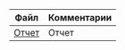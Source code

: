 | Файл | Комментарии |
| ---- | ----------- |
|[Отчет](https://github.com/Dmitriy-Tkachenko/AudioNotesVK/blob/master/docs/%D0%9E%D1%82%D1%87%D0%B5%D1%82/%D0%9E%D1%82%D1%87%D0%B5%D1%82.docx) | Отчет |
